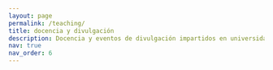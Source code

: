 ```yaml
---
layout: page
permalink: /teaching/
title: docencia y divulgación
description: Docencia y eventos de divulgación impartidos en universidades y organizaciones públicas.
nav: true
nav_order: 6
---
```

